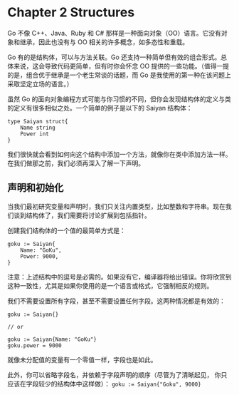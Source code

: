 # Chapter 2 Structures
Go 不像 C++、Java、Ruby 和 C# 那样是一种面向对象（OO）语言。它没有对象和继承，因此也没有与 OO 相关的许多概念，如多态性和重载。

Go 有的是结构体，可以与方法关联。Go 还支持一种简单但有效的组合形式。总体来说，这会导致代码更简单，但有时你会怀念 OO 提供的一些功能。（值得一提的是，组合优于继承是一个老生常谈的话题，而 Go 是我使用的第一种在该问题上采取坚定立场的语言。）

虽然 Go 的面向对象编程方式可能与你习惯的不同，但你会发现结构体的定义与类的定义有很多相似之处。一个简单的例子是以下的 Saiyan 结构体：
```git
type Saiyan struct{
    Name string
    Power int
}
```
我们很快就会看到如何向这个结构中添加一个方法，就像你在类中添加方法一样。在我们做那之前，我们必须再深入了解一下声明。

## 声明和初始化
当我们最初研究变量和声明时，我们只关注内置类型，比如整数和字符串。现在我们谈到结构体了，我们需要将讨论扩展到包括指针。

创建我们结构体的一个值的最简单方式是：
```git
goku := Saiyan{
    Name: "GoKu",
    Power: 9000,
}
```
注意：上述结构中的逗号是必需的。如果没有它，编译器将给出错误。你将欣赏到这种一致性，尤其是如果你使用的是一个语言或格式，它强制相反的规则。

我们不需要设置所有字段，甚至不需要设置任何字段。这两种情况都是有效的：
```git
goku := Saiyan{}

// or

goku := Saiyan{Name: "GoKu"}
goku.power = 9000
```
就像未分配值的变量有一个零值一样，字段也是如此。

此外，你可以省略字段名，并依赖于字段声明的顺序（尽管为了清晰起见， 你只应该在字段较少的结构体中这样做）：
```goku := Saiyan{"Goku", 9000}```







